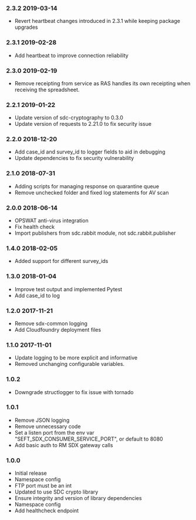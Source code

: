 ### 2.3.2 2019-03-14
 - Revert heartbeat changes introduced in 2.3.1 while keeping package upgrades

### 2.3.1 2019-02-28
 - Add heartbeat to improve connection reliability

### 2.3.0 2019-02-19
 - Remove receipting from service as RAS handles its own receipting when receiving the spreadsheet.

### 2.2.1 2019-01-22
 - Update version of sdc-cryptography to 0.3.0
 - Update version of requests to 2.21.0 to fix security issue

### 2.2.0 2018-12-20
 - Add case_id and survey_id to logger fields to aid in debugging
 - Update dependencies to fix security vulnerability

### 2.1.0 2018-07-31
 - Adding scripts for managing response on quarantine queue
 - Remove unchecked folder and fixed log statements for AV scan

### 2.0.0 2018-06-14
 - OPSWAT anti-virus integration
 - Fix health check
 - Import publishers from sdc.rabbit module, not sdc.rabbit.publisher

### 1.4.0 2018-02-05
 - Added support for different survey_ids

### 1.3.0 2018-01-04
 - Improve test output and implemented Pytest
 - Add case_id to log

### 1.2.0 2017-11-21
 - Remove sdx-common logging
 - Add Cloudfoundry deployment files

### 1.1.0 2017-11-01
 - Update logging to be more explicit and informative
 - Removed unchanging configurable variables.

### 1.0.2
 - Downgrade structlogger to fix issue with tornado

### 1.0.1
  - Remove JSON logging
  - Remove unnecessary code
  - Set a listen port from the env var "SEFT_SDX_CONSUMER_SERVICE_PORT", or default to 8080
  - Add basic auth to RM SDX gateway calls

### 1.0.0
  - Initial release
  - Namespace config
  - FTP port must be an int
  - Updated to use SDC crypto library
  - Ensure integrity and version of library dependencies
  - Namespace config
  - Add healthcheck endpoint
